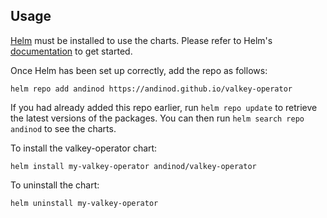 ## Usage

[Helm](https://helm.sh) must be installed to use the charts.  Please refer to
Helm's [documentation](https://helm.sh/docs) to get started.

Once Helm has been set up correctly, add the repo as follows:

```shell
helm repo add andinod https://andinod.github.io/valkey-operator
```

If you had already added this repo earlier, run `helm repo update` to retrieve
the latest versions of the packages.  You can then run `helm search repo
andinod` to see the charts.

To install the valkey-operator chart:

    helm install my-valkey-operator andinod/valkey-operator

To uninstall the chart:

    helm uninstall my-valkey-operator
